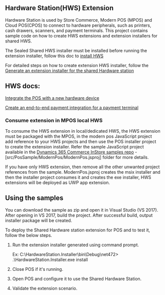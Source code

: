 ## Hardware Station(HWS) Extension

Hardware Station is used by Store Commerce, Modern POS (MPOS) and Cloud POS(CPOS) to connect to hardware peripherals, such as printers, cash drawers, scanners, and payment terminals. This project contains sample code on how to create HWS extensions and extension installers for shared HWS.  

The Sealed Shared HWS installer must be installed before running the extension installer, follow this doc to [install HWS](https://docs.microsoft.com/en-us/dynamics365/commerce/dev-itpro/enhanced-mass-deployment)

For detailed steps on how to create extension HWS installer, follow the [Generate an extension installer for the shared Hardware station](https://docs.microsoft.com/en-us/dynamics365/commerce/dev-itpro/hardware-device-extension#generate-an-extension-installer-for-the-shared-hardware-station-for-application-release-10018-or-later)

## HWS docs:

[Integrate the POS with a new hardware device](https://docs.microsoft.com/en-us/dynamics365/commerce/dev-itpro/hardware-device-extension)

[Create an end-to-end payment integration for a payment terminal](https://docs.microsoft.com/en-us/dynamics365/commerce/dev-itpro/end-to-end-payment-extension)

### Consume extension in MPOS local HWS

To consume the HWS extension in local/dedicated HWS, the HWS extension must be packaged with the MPOS, in the modern pos JavaScript project add reference to your HWS projects and then use the POS installer project to create the extension installer. Refer the sample JavaScript project available in the [Dynamics  365 Commerce InStore samples repo](https://github.com/microsoft/Dynamics365Commerce.InStore) - [src/PosSample/ModernPos/ModernPos.jsproj] folder for more details.

If you have only HWS extension, then remove all the other unwanted project references from the sample. ModernPos.jsproj creates the msix installer and then the installer project consumes it and creates the exe installer, HWS extensions will be deployed as UWP app extension.


## Using the samples

You can download the sample as zip and open it in Visual Studio (VS 2017).
After opening in VS 2017, build the project. After successful build, output installer package will be created.

To deploy the Shared Hardware station extension for POS and to test it, follow the below steps.

1. Run the extension installer generated using command prompt.

   Ex: C:\HardwareStation.Installer\bin\Debug\net472> .\HardwareStation.Installer.exe install

2. Close POS if it's running.
3. Open POS and configure it to use the Shared Hardware Station.
4. Validate the extension scenario.